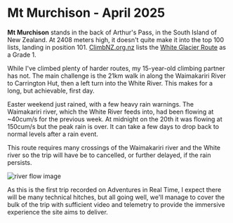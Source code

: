 # Mt Murchison - April 2025

**Mt Murchison** stands in the back of Arthur's Pass, in the South Island of New Zealand. At 2408 meters high, it doesn't quite make it into the top 100 lists, landing in position 101. [ClimbNZ.org.nz](https://climbnz.org.nz) lists the [White Glacier Route](https://climbnz.org.nz/nz/si/arthurs-pass/shaler-range/mt-murchison/white-glacier-route) as a Grade 1.

While I've climbed plenty of harder routes, my 15-year-old climbing partner has not. The main challenge is the 21km walk in along the Waimakariri River to Carrington Hut, then a left turn into the White River. This makes for a long, but achievable, first day.

Easter weekend just rained, with a few heavy rain warnings. The Waimakariri river, which the White River feeds into, had been flowing at ~40cum/s for the previous week. At midnight on the 20th it was flowing at 150cum/s but the peak rain is over. It can take a few days to drop back to normal levels after a rain event. 

This route requires many crossings of the Waimakariri river and the White river so the trip will have be to cancelled, or further delayed, if the rain persists.

![river flow image]()

As this is the first trip recorded on Adventures in Real Time, I expect there will be many technical hitches, but all going well, we'll manage to cover the bulk of the trip with sufficient video and telemetry to provide the immersive experience the site aims to deliver.